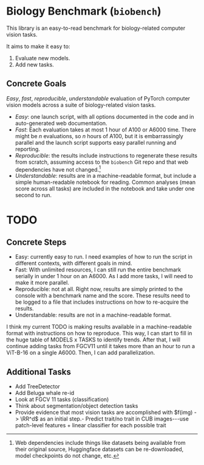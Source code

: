 # Biology Benchmark (`biobench`)

This library is an easy-to-read benchmark for biology-related computer vision tasks.

It aims to make it easy to:

1. Evaluate new models.
2. Add new tasks.

## Concrete Goals

*Easy*, *fast*, *reproducible*, *understandable* evaluation of PyTorch computer vision models across a suite of biology-related vision tasks.

- *Easy*: one launch script, with all options documented in the code and in auto-generated web documentation.
- *Fast*: Each evaluation takes at most 1 hour of A100 or A6000 time. There might be $n$ evaluations, so $n$ hours of A100, but it is embarrassingly parallel and the launch script supports easy parallel running and reporting.
- *Reproducible*: the results include instructions to regenerate these results from scratch, assuming access to the `biobench` Git repo and that web dependencies have not changed.[^web-deps]
- *Understandable*: results are in a machine-readable format, but include a simple human-readable notebook for reading. Common analyses (mean score across all tasks) are included in the notebook and take under one second to run.

[^web-deps]: Web dependencies include things like datasets being available from their original source, Huggingface datasets can be re-downloaded, model checkpoints do not change, etc.


# TODO

## Concrete Steps

- Easy: currently easy to run. I need examples of how to run the script in different contexts, with different goals in mind.
- Fast: With unlimited resources, I can still run the entire benchmark serially in under 1 hour on an A6000. As I add more tasks, I will need to make it more parallel.
- Reproducible: not at all. Right now, results are simply printed to the console with a benchmark name and the score. These results need to be logged to a file that includes instructions on how to re-acquire the results.
- Understandable: results are not in a machine-readable format.

I think my current TODO is making results available in a machine-readable format with instructions on how to reproduce.
This way, I can start to fill in the huge table of MODELS x TASKS to identify trends.
After that, I will continue adding tasks from FGCV11 until it takes more than an hour to run a ViT-B-16 on a single A6000.
Then, I can add parallelization.

## Additional Tasks

- Add TreeDetector
- Add Beluga whale re-id
- Look at FGCV 11 tasks (classification)
- Think about segmentation/object detection tasks
- Provide evidence that most vision tasks are accomplished with $f(img) -> \RR^d$ as an initial step.- Predict trait/no trait in CUB images---use patch-level features + linear classifier for each possible trait


